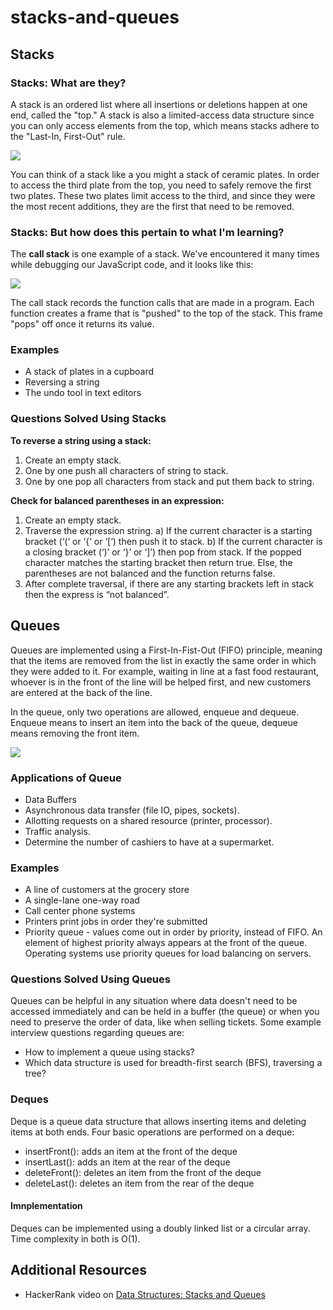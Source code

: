 # stacks-and-queues

## Stacks

### Stacks: What are they?

A stack is an ordered list where all insertions or deletions happen at one end, called the "top." A stack is also a limited-access data structure since you can only access elements from the top, which means stacks adhere to the "Last-In, First-Out" rule.

![](https://memegene.net/sites/default/files/wallpaper/plates-clipart/188031/plates-clipart-stacked-plate-188031-9504896.jpg)

You can think of a stack like a you might a stack of ceramic plates. In order to access the third plate from the top, you need to safely remove the first two plates. These two plates limit access to the third, and since they were the most recent additions, they are the first that need to be removed.

### Stacks: But how does this pertain to what I'm learning?

The **call stack** is one example of a stack. We've encountered it many times while debugging our JavaScript code, and it looks like this:

![](https://cdn-images-1.medium.com/max/1600/1*LIuELJ2RTtwWExRWGdu_Hw.png)

The call stack records the function calls that are made in a program. Each function creates a frame that is "pushed" to the top of the stack. This frame "pops" off once it returns its value.

### Examples
- A stack of plates in a cupboard
- Reversing a string
- The undo tool in text editors

### Questions Solved Using Stacks
**To reverse a string using a stack:**

1) Create an empty stack.
2) One by one push all characters of string to stack.
3) One by one pop all characters from stack and put 
   them back to string.

**Check for balanced parentheses in an expression:**

1) Create an empty stack.
2) Traverse the expression string.
    a) If the current character is a starting bracket (‘(‘ or ‘{‘ or ‘[‘) then push it to stack.
    b) If the current character is a closing bracket (‘)’ or ‘}’ or ‘]’) then pop from stack. If the popped character matches the starting bracket then return true. Else, the parentheses are not balanced and the function returns false.
3) After complete traversal, if there are any starting brackets left in stack then the express is “not balanced”.


## Queues

Queues are implemented using a First-In-Fist-Out (FIFO) principle, meaning that the items are removed from the list in exactly the same order in which they were added to it. For example, waiting in line at a fast food restaurant, whoever is in the front of the line will be helped first, and new customers are entered at the back of the line.

In the queue, only two operations are allowed, enqueue and dequeue. Enqueue means to insert an item into the back of the queue, dequeue means removing the front item.

![](https://techdifferences.com/wp-content/uploads/2017/07/queue.jpg)

### Applications of Queue

- Data Buffers
- Asynchronous data transfer (file IO, pipes, sockets).
- Allotting requests on a shared resource (printer, processor).
- Traffic analysis.
- Determine the number of cashiers to have at a supermarket.



### Examples

- A line of customers at the grocery store
- A single-lane one-way road
- Call center phone systems
- Printers print jobs in order they're submitted
- Priority queue - values come out in order by priority, instead of FIFO. An element of highest priority always appears at the front of the queue. Operating systems use priority queues for load balancing on servers.

### Questions Solved Using Queues

Queues can be helpful in any situation where data doesn't need to be accessed immediately and can be held in a buffer (the queue) or when you need to preserve the order of data, like when selling tickets. Some example interview questions regarding queues are:

- How to implement a queue using stacks?
- Which data structure is used for breadth-first search (BFS), traversing a tree?

### Deques

Deque is a queue data structure that allows inserting items and deleting items at both ends. Four basic operations are performed on a deque:

- insertFront(): adds an item at the front of the deque
- insertLast(): adds an item at the rear of the deque
- deleteFront(): deletes an item from the front of the deque
- deleteLast(): deletes an item from the rear of the deque

#### Imnplementation

Deques can be implemented using a doubly linked list or a circular array. Time complexity in both is O(1).

## Additional Resources

- HackerRank video on [Data Structures: Stacks and Queues](https://www.youtube.com/watch?v=wjI1WNcIntg)
